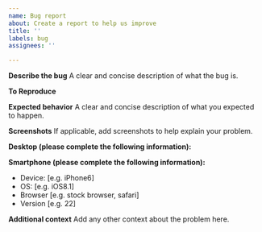 ```yaml
---
name: Bug report
about: Create a report to help us improve
title: ''
labels: bug
assignees: ''

---
```


**Describe the bug**
A clear and concise description of what the bug is.

**To Reproduce**
<!-- Steps to reproduce the behavior:
1. Go to '...'
2. Click on '....'
3. Scroll down to '....'
4. See error -->

**Expected behavior**
A clear and concise description of what you expected to happen.

**Screenshots**
If applicable, add screenshots to help explain your problem.

**Desktop (please complete the following information):**
<!-- - OS: [e.g. iOS]
 - Browser [e.g. chrome, safari]
 - Version [e.g. 22] -->

**Smartphone (please complete the following information):**
 - Device: [e.g. iPhone6]
 - OS: [e.g. iOS8.1]
 - Browser [e.g. stock browser, safari]
 - Version [e.g. 22]

**Additional context**
Add any other context about the problem here.
